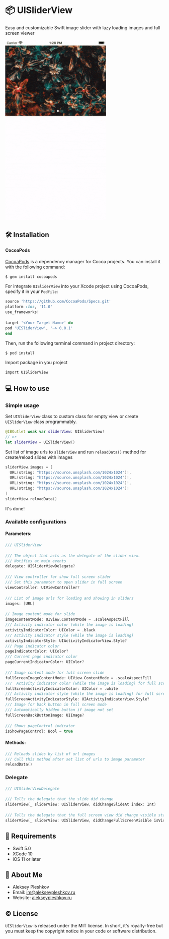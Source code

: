 # 📦 UISliderView

Easy and customizable Swift image slider with lazy loading images and full screen viewer

<img src="https://github.com/AlekseyPleshkov/UISliderView/blob/master/preview.gif?raw=true" width="320" height="571"/></a>

## 🛠 Installation

#### CocoaPods

[CocoaPods](https://cocoapods.org) is a dependency manager for Cocoa projects. You can install it with the following command:

```bash
$ gem install cocoapods
```

For integrate `UISliderView` into your Xcode project using CocoaPods, specify it in your `Podfile`:

```ruby
source 'https://github.com/CocoaPods/Specs.git'
platform :ios, '11.0'
use_frameworks!

target '<Your Target Name>' do
pod 'UISliderView', '~> 0.0.1'
end
```

Then, run the following terminal command in project directory:

```bash
$ pod install
```

Import package in you project

```
import UISliderView
```

## 💻 How to use

### Simple usage

Set `UISliderView` class to custom class for empty view or create `UISliderView` class programmably.

```swift
@IBOutlet weak var sliderView: UISliderView!
// or
let sliderView = UISliderView()
```

Set list of image urls to `sliderView` and run `reloadData()` method for create/reload slides with images

```swift
sliderView.images = [
  URL(string: "https://source.unsplash.com/1024x1024")!,
  URL(string: "https://source.unsplash.com/1024x1024")!,
  URL(string: "https://source.unsplash.com/1024x1024")!,
  URL(string: "https://source.unsplash.com/1024x1024")!
]
sliderView.reloadData()
```

It's done!

### Available configurations

#### Parameters:
```swift
/// UISliderView

/// The object that acts as the delegate of the slider view.
/// Notifies at main events
delegate: UISliderViewDelegate?

/// View controller for show full screen slider
/// Set this parameter to open slider in full screen
viewController: UIViewController?

/// List of image urls for loading and showing in sliders
images: [URL]

// Image content mode for slide
imageContentMode: UIView.ContentMode = .scaleAspectFill
/// Activity indicator color (while the image is loading)
activityIndicatorColor: UIColor = .black
/// Activity indicator style (while the image is loading)
activityIndicatorStyle: UIActivityIndicatorView.Style?
/// Page indicator color
pageIndicatorColor: UIColor?
/// Current page indicator color
pageCurrentIndicatorColor: UIColor?

/// Image content mode for full screen slide
fullScreenImageContentMode: UIView.ContentMode = .scaleAspectFill
///  Activity indicator color (while the image is loading) for full screen slide
fullScreenActivityIndicatorColor: UIColor = .white
/// Activity indicator style (while the image is loading) for full screen slide
fullScreenActivityIndicatorStyle: UIActivityIndicatorView.Style?
/// Image for back button in full screen mode
/// Automatically hidden button if image not set
fullScreenBackButtonImage: UIImage?

/// Shows pageControl indicator
isShowPageControl: Bool = true
```

#### Methods:
```swift
/// Reloads slides by list of url images
/// Call this method after set list of urls to image parameter
reloadData()
```

### Delegate

```swift
/// UISliderViewDelegate

/// Tells the delegate that the slide did change
sliderView(_ sliderView: UISliderView, didChangeSlideAt index: Int)

/// Tells the delegate that the full screen view did change visible state
sliderView(_ sliderView: UISliderView, didChangeFullScreenVisible isVisible: Bool)
```

## 🚧 Requirements

- Swift 5.0
- XCode 10
- iOS 11 or later

## 🖖 About Me

* Aleksey Pleshkov
* Email: [im@alekseypleshkov.ru](mailto:im@alekseypleshkov.ru)
* Website: [alekseypleshkov.ru](https://alekseypleshkov.ru)

## ©️ License

`UISliderView` is released under the MIT license. In short, it's royalty-free but you must keep the copyright notice in your code or software distribution.
